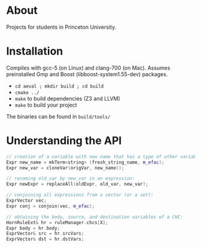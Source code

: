 # About

Projects for students in Princeton University.

# Installation

Compiles with gcc-5 (on Linux) and clang-700 (on Mac). Assumes preinstalled Gmp and Boost (libboost-system1.55-dev) packages.

* `cd aeval ; mkdir build ; cd build`
* `cmake ../`
* `make` to build dependencies (Z3 and LLVM)
* `make` to build your project

The binaries can be found in `build/tools/`

# Understanding the API

```cpp
// creation of a variable with new name that has a type of other variable:
Expr new_name = mkTerm<string> (fresh_string_name, m_efac);
Expr new_var = cloneVar(origVar, new_name));
```

```cpp
// renaming old_var by new_var in an expression:
Expr newExpr = replaceAll(oldExpr, old_var, new_var);
```

```cpp
// conjoining all expressions from a vector (or a set):
ExprVector vec;
Expr conj = conjoin(vec, m_efac);
```

```cpp
// obtaining the body, source, and destination variables of a CHC:
HornRuleExt& hr = ruleManager.chcs[X];
Expr body = hr.body;
ExprVector& src = hr.srcVars;
ExprVector& dst = hr.dstVars;
```
